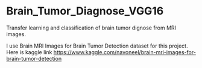 # Brain_Tumor_Diagnose_VGG16
Transfer learning and classification of brain tumor dignose from MRI images. 

I use Brain MRI Images for Brain Tumor Detection dataset for this project. Here is kaggle link 
https://www.kaggle.com/navoneel/brain-mri-images-for-brain-tumor-detection


